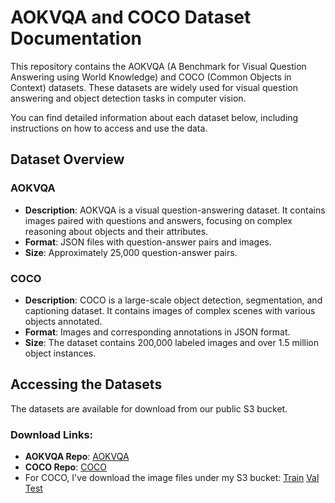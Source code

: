 # AOKVQA and COCO Dataset Documentation

This repository contains the AOKVQA (A Benchmark for Visual Question Answering using World Knowledge) and COCO (Common Objects in Context) datasets. These datasets are widely used for visual question answering and object detection tasks in computer vision.

You can find detailed information about each dataset below, including instructions on how to access and use the data.

## Dataset Overview

### AOKVQA

- **Description**: AOKVQA is a visual question-answering dataset. It contains images paired with questions and answers, focusing on complex reasoning about objects and their attributes.
- **Format**: JSON files with question-answer pairs and images.
- **Size**: Approximately 25,000 question-answer pairs.

### COCO

- **Description**: COCO is a large-scale object detection, segmentation, and captioning dataset. It contains images of complex scenes with various objects annotated.
- **Format**: Images and corresponding annotations in JSON format.
- **Size**: The dataset contains 200,000 labeled images and over 1.5 million object instances.


## Accessing the Datasets

The datasets are available for download from our public S3 bucket.

### Download Links:

- **AOKVQA Repo**: [AOKVQA](https://github.com/allenai/aokvqa)
- **COCO Repo**: [COCO](https://cocodataset.org/#home)
- For COCO, I've download the image files under my S3 bucket: [Train](https://11777-aokvqa-data.s3.amazonaws.com/coco-zip/train2017.zip) [Val](https://11777-aokvqa-data.s3.amazonaws.com/coco-zip/val2017.zip) [Test](https://11777-aokvqa-data.s3.amazonaws.com/coco-zip/test2017.zip)
